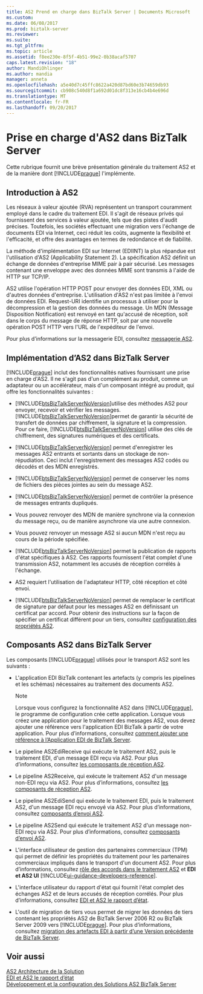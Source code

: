 ```yaml
---
title: AS2 Prend en charge dans BizTalk Server | Documents Microsoft
ms.custom: 
ms.date: 06/08/2017
ms.prod: biztalk-server
ms.reviewer: 
ms.suite: 
ms.tgt_pltfrm: 
ms.topic: article
ms.assetid: f8ee230e-8f5f-4b51-99e2-0b38acaf5707
caps.latest.revision: "18"
author: MandiOhlinger
ms.author: mandia
manager: anneta
ms.openlocfilehash: a5e40d7c45ffc8622a420d87bd60e3b74659db93
ms.sourcegitcommit: cb908c540d8f1a692d01dc8f313e16cb4b4e696d
ms.translationtype: MT
ms.contentlocale: fr-FR
ms.lasthandoff: 09/20/2017
---
```

# <a name="as2-support-in-biztalk-server"></a>Prise en charge d'AS2 dans BizTalk Server
Cette rubrique fournit une brève présentation générale du traitement AS2 et de la manière dont [!INCLUDE[prague](../includes/prague-md.md)] l'implémente.  
  
## <a name="introduction-to-as2"></a>Introduction à AS2  
 Les réseaux à valeur ajoutée (RVA) représentent un transport couramment employé dans le cadre du traitement EDI. Il s'agit de réseaux privés qui fournissent des services à valeur ajoutée, tels que des pistes d'audit précises. Toutefois, les sociétés effectuant une migration vers l'échange de documents EDI via Internet, ceci réduit les coûts, augmente la flexibilité et l'efficacité, et offre des avantages en termes de redondance et de fiabilité.  
  
 La méthode d'implémentation EDI sur Internet (EDIINT) la plus répandue est l'utilisation d'AS2 (Applicability Statement 2). La spécification AS2 définit un échange de données d'entreprise MIME pair à pair sécurisé. Les messages contenant une enveloppe avec des données MIME sont transmis à l'aide de HTTP sur TCP/IP.  
  
 AS2 utilise l'opération HTTP POST pour envoyer des données EDI, XML ou d'autres données d'entreprise. L'utilisation d'AS2 n'est pas limitée à l'envoi de données EDI. Request-URI identifie un processus à utiliser pour la décompression et la gestion des données du message. Un MDN (Message Disposition Notification) est renvoyé en tant qu'accusé de réception, soit dans le corps du message de réponse HTTP, soit par une nouvelle opération POST HTTP vers l'URL de l'expéditeur de l'envoi.  
  
 Pour plus d’informations sur la messagerie EDI, consultez [messagerie AS2](../core/as2-messaging.md).  
  
## <a name="how-as2-is-implemented-in-biztalk-server"></a>Implémentation d’AS2 dans BizTalk Server  
 [!INCLUDE[prague](../includes/prague-md.md)] inclut des fonctionnalités natives fournissant une prise en charge d'AS2. Il ne s'agit pas d'un complément au produit, comme un adaptateur ou un accélérateur, mais d'un composant intégré au produit, qui offre les fonctionnalités suivantes :  
  
-   [!INCLUDE[btsBizTalkServerNoVersion](../includes/btsbiztalkservernoversion-md.md)]utilise des méthodes AS2 pour envoyer, recevoir et vérifier les messages. [!INCLUDE[btsBizTalkServerNoVersion](../includes/btsbiztalkservernoversion-md.md)]permet de garantir la sécurité de transfert de données par chiffrement, la signature et la compression. Pour ce faire, [!INCLUDE[btsBizTalkServerNoVersion](../includes/btsbiztalkservernoversion-md.md)] utilise des clés de chiffrement, des signatures numériques et des certificats.  
  
-   [!INCLUDE[btsBizTalkServerNoVersion](../includes/btsbiztalkservernoversion-md.md)] permet d'enregistrer les messages AS2 entrants et sortants dans un stockage de non-répudiation. Ceci inclut l'enregistrement des messages AS2 codés ou décodés et des MDN enregistrés.  
  
-   [!INCLUDE[btsBizTalkServerNoVersion](../includes/btsbiztalkservernoversion-md.md)] permet de conserver les noms de fichiers des pièces jointes au sein du message AS2.  
  
-   [!INCLUDE[btsBizTalkServerNoVersion](../includes/btsbiztalkservernoversion-md.md)] permet de contrôler la présence de messages entrants dupliqués.  
  
-   Vous pouvez renvoyer des MDN de manière synchrone via la connexion du message reçu, ou de manière asynchrone via une autre connexion.  
  
-   Vous pouvez renvoyer un message AS2 si aucun MDN n'est reçu au cours de la période spécifiée.  
  
-   [!INCLUDE[btsBizTalkServerNoVersion](../includes/btsbiztalkservernoversion-md.md)] permet la publication de rapports d'état spécifiques à AS2. Ces rapports fournissent l'état complet d'une transmission AS2, notamment les accusés de réception corrélés à l'échange.  
  
-   AS2 requiert l'utilisation de l'adaptateur HTTP, côté réception et côté envoi.  
  
-   [!INCLUDE[btsBizTalkServerNoVersion](../includes/btsbiztalkservernoversion-md.md)] permet de remplacer le certificat de signature par défaut pour les messages AS2 en définissant un certificat par accord. Pour obtenir des instructions sur la façon de spécifier un certificat différent pour un tiers, consultez [configuration des propriétés AS2](../core/configuring-as2-properties.md).  
  
## <a name="as2-components-in-biztalk-server"></a>Composants AS2 dans BizTalk Server  
 Les composants [!INCLUDE[prague](../includes/prague-md.md)] utilisés pour le transport AS2 sont les suivants :  
  
-   L'application EDI BizTalk contenant les artefacts (y compris les pipelines et les schémas) nécessaires au traitement des documents AS2.  
  
    > [!NOTE]
    >  Lorsque vous configurez la fonctionnalité AS2 dans [!INCLUDE[prague](../includes/prague-md.md)], le programme de configuration crée cette application. Lorsque vous créez une application pour le traitement des messages AS2, vous devez ajouter une référence vers l'application EDI BizTalk à partir de votre application. Pour plus d’informations, consultez [comment ajouter une référence à l’Application EDI de BizTalk Server](http://msdn.microsoft.com/library/7af066fb-372f-4709-b566-c8d6b4a9d782).  
  
-   Le pipeline AS2EdiReceive qui exécute le traitement AS2, puis le traitement EDI, d'un message EDI reçu via AS2. Pour plus d’informations, consultez [les composants de réception AS2](../core/as2-receive-components.md).  
  
-   Le pipeline AS2Receive, qui exécute le traitement AS2 d'un message non-EDI reçu via AS2. Pour plus d’informations, consultez [les composants de réception AS2](../core/as2-receive-components.md).  
  
-   Le pipeline AS2EdiSend qui exécute le traitement EDI, puis le traitement AS2, d'un message EDI reçu envoyé via AS2. Pour plus d’informations, consultez [composants d’envoi AS2](../core/as2-send-components.md).  
  
-   Le pipeline AS2Send qui exécute le traitement AS2 d'un message non-EDI reçu via AS2. Pour plus d’informations, consultez [composants d’envoi AS2](../core/as2-send-components.md).  
  
-   L'interface utilisateur de gestion des partenaires commerciaux (TPM) qui permet de définir les propriétés du traitement pour les partenaires commerciaux impliqués dans le transport d'un document AS2. Pour plus d’informations, consultez [rôle des accords dans le traitement AS2](../core/the-role-of-agreements-in-as2-processing.md) et **EDI et AS2 UI** [!INCLUDE[ui-guidance-developers-reference](../includes/ui-guidance-developers-reference.md)].
  
-   L'interface utilisateur du rapport d'état qui fournit l'état complet des échanges AS2 et de leurs accusés de réception corrélés. Pour plus d’informations, consultez [EDI et AS2 le rapport d’état](../core/edi-and-as2-status-reporting.md).  
  
-   L'outil de migration de tiers vous permet de migrer les données de tiers contenant les propriétés AS2 de BizTalk Server 2006 R2 ou BizTalk Server 2009 vers [!INCLUDE[prague](../includes/prague-md.md)]. Pour plus d’informations, consultez [migration des artefacts EDI à partir d’une Version précédente de BizTalk Server](http://msdn.microsoft.com/library/b956a97e-03d0-47ea-a2ce-c07a339c0f2c).  
  
## <a name="see-also"></a>Voir aussi  
 [AS2 Architecture de la Solution](../core/as2-solution-architecture.md)   
 [EDI et AS2 le rapport d’état](../core/edi-and-as2-status-reporting.md)   
 [Développement et la configuration des Solutions AS2 BizTalk Server](../core/developing-and-configuring-biztalk-server-as2-solutions.md)
